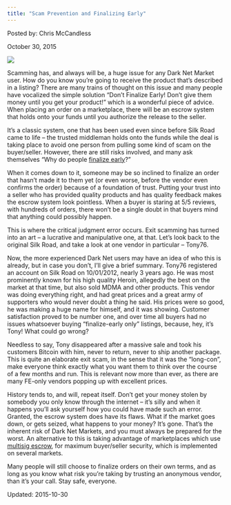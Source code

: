 ```yaml
---
title: "Scam Prevention and Finalizing Early"
---
```


Posted by: Chris McCandless 

<span>October 30, 2015</span>

<img src="https://G-I-R.github.io/deepdotweb/imgs/2015/10/fefe.jpg">

<p>Scamming has, and always will be, a huge issue for any Dark Net Market user. How do you know you’re going to receive the product that’s described in a listing? There are many trains of thought on this issue and many people have vocalized the simple solution “Don’t Finalize Early! Don’t give them money until you get your product!” which is a wonderful piece of advice. When placing an order on a marketplace, there will be an escrow system that holds onto your funds until you authorize the release to the seller.</p>
<p>It’s a classic system, one that has been used even since before Silk Road came to life – the trusted middleman holds onto the funds while the deal is taking place to avoid one person from pulling some kind of scam on the buyer/seller. However, there are still risks involved, and many ask themselves “Why do people <a href="https://g-i-r.github.io/deepdotweb/2014/03/02/deepdotwebs-darknet-dictionary/">finalize early</a>?”</p>
<p>When it comes down to it, someone may be so inclined to finalize an order that hasn’t made it to them yet (or even worse, before the vendor even confirms the order) because of a foundation of trust. Putting your trust into a seller who has provided quality products and has quality feedback makes the escrow system look pointless. When a buyer is staring at 5/5 reviews, with hundreds of orders, there won’t be a single doubt in that buyers mind that anything could possibly happen.</p>
<p>This is where the critical judgment error occurs. Exit scamming has turned into an art &#8211; a lucrative and manipulative one, at that. Let’s look back to the original Silk Road, and take a look at one vendor in particular – Tony76.</p>
<p>Now, the more experienced Dark Net users may have an idea of who this is already, but in case you don’t, I’ll give a brief summary. Tony76 registered an account on Silk Road on 10/01/2012, nearly 3 years ago. He was most prominently known for his high quality Heroin, allegedly the best on the market at that time, but also sold MDMA and other products. This vendor was doing everything right, and had great prices and a great army of supporters who would never doubt a thing he said. His prices were so good, he was making a huge name for himself, and it was showing. Customer satisfaction proved to be number one, and over time all buyers had no issues whatsoever buying “finalize-early only” listings, because, hey, it’s Tony! What could go wrong?</p>
<p>Needless to say, Tony disappeared after a massive sale and took his customers Bitcoin with him, never to return, never to ship another package. This is quite an elaborate exit scam, in the sense that it was the “long-con”, make everyone think exactly what you want them to think over the course of a few months and run. This is relevant now more than ever, as there are many FE-only vendors popping up with excellent prices.</p>
<p>History tends to, and will, repeat itself. Don’t get your money stolen by somebody you only know through the internet – it’s silly and when it happens you’ll ask yourself how you could have made such an error. Granted, the escrow system does have its flaws. What if the market goes down, or gets seized, what happens to your money? It’s gone. That’s the inherent risk of Dark Net Markets, and you must always be prepared for the worst. An alternative to this is taking advantage of marketplaces which use <a href="#">multisig escrow</a>, for maximum buyer/seller security, which is implemented on several markets.</p>
<p>Many people will still choose to finalize orders on their own terms, and as long as you know what risk you’re taking by trusting an anonymous vendor, than it’s your call. Stay safe, everyone.</p>

Updated: 2015-10-30

